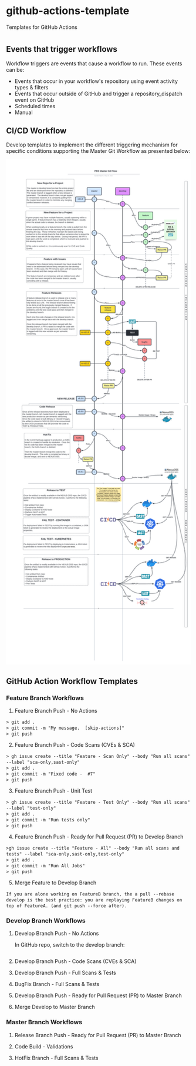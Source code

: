 # github-actions-template
Templates for GitHub Actions
#
## Events that trigger workflows
Workflow triggers are events that cause a workflow to run.  These events can be:

+ Events that occur in your workflow's repository using event activity types & filters
+ Events that occur outside of GitHub and trigger a repository_dispatch event on GitHub
+ Scheduled times
+ Manual

## CI/CD Workflow

Develop templates to implement the different triggering mechanism for specific conditions supporting the Master Git Workflow as presented below:

<img src="images/ci-cd-workflow.png" alt="drawing" width="600"/>

## GitHub Action Workflow Templates

### Feature Branch Workflows

1. Feature Branch Push - No Actions   
   


```
> git add .
> git commit -m "My message.  [skip-actions]"
> git push 
```

2. Feature Branch Push - Code Scans (CVEs & SCA)     

```
> gh issue create --title "Feature - Scan Only" --body "Run all scans" --label "sca-only,sast-only" 
> git add .
> git commit -m "Fixed code -  #7"
> git push 
```

3. Feature Branch Push - Unit Test    

```
> gh issue create --title "Feature - Test Only" --body "Run all scans" --label "test-only" 
> git add .
> git commit -m "Run tests only"
> git push 
```

4. Feature Branch Push - Ready for Pull Request (PR) to Develop Branch

```
>gh issue create --title "Feature - All" --body "Run all scans and tests" --label "sca-only,sast-only,test-only" 
> git add .
> git commit -m "Run All Jobs"
> git push 
```

5. Merge Feature to Develop Branch

```
If you are alone working on FeatureB branch, the a pull --rebase develop is the best practice: you are replaying FeatureB changes on top of FeatureA. (and git push --force after).
```

### Develop Branch Workflows

1. Develop Branch Push - No Actions   

    In GitHub repo, switch to the develop branch:

```

```

2. Develop Branch Push - Code Scans (CVEs & SCA)   


3. Develop Branch Push - Full Scans & Tests  
    

4. BugFix Branch - Full Scans & Tests 


5. Develop Branch Push - Ready for Pull Request (PR) to Master Branch


6. Merge Develop to Master Branch

### Master Branch Workflows

1.  Release Branch Push - Ready for Pull Request (PR) to Master Branch


2.  Code Build - Validations


3.  HotFix Branch - Full Scans & Tests 
